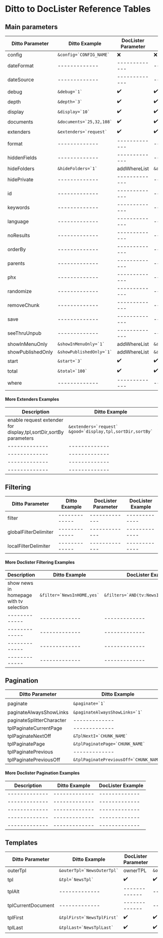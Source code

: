 # Ditto to DocLister Reference Tables

## Main parameters

| Ditto Parameter | Ditto Example | DocLister Parameter | DocLister Example | 
| ------------- | ------------- | ------------- | ------------- |
| config  | ``` &config=`CONFIG_NAME` ``` | :x: | :x: |
| dateFormat  | ------------- | ------------- | ------------- |
| dateSource  | ------------- | ------------- | ------------- |
| debug  | ``` &debug=`1` ``` | :heavy_check_mark: | :heavy_check_mark: |
| depth  | ``` &depth=`3` ``` | :heavy_check_mark: | :heavy_check_mark: |
| display  | ``` &display=`10` ``` | :heavy_check_mark: | :heavy_check_mark: |
| documents  | ``` &documents=`25,32,108` ``` | :heavy_check_mark: | :heavy_check_mark: |
| extenders  | ``` &extenders=`request` ``` | :heavy_check_mark: | :heavy_check_mark: |
| format  | ------------- | ------------- | ------------- |
| hiddenFields  | ------------- | ------------- | ------------- |
| hideFolders  | ``` &hideFolders=`1` ``` | addWhereList | ``` &addWhereList=`isfolder=0` ``` |
| hidePrivate  | ------------- | ------------- | ------------- |
| id  | ------------- | ------------- | ------------- |
| keywords  | ------------- | ------------- | ------------- |
| language  | ------------- | ------------- | ------------- |
| noResults  | ------------- | ------------- | ------------- |
| orderBy  | ------------- | ------------- | ------------- |
| parents  | ------------- | ------------- | ------------- |
| phx  | ------------- | ------------- | ------------- |
| randomize  | ------------- | ------------- | ------------- |
| removeChunk  | ------------- | ------------- | ------------- |
| save  | ------------- | ------------- | ------------- |
| seeThruUnpub  | ------------- | ------------- | ------------- |
| showInMenuOnly  | ``` &showInMenuOnly=`1` ``` | addWhereList | ``` &addWhereList=`hidemenu=0` ``` |
| showPublishedOnly  | ``` &showPublishedOnly=`1` ``` | addWhereList | ``` &addWhereList=`published=1` ``` |
| start  | ``` &start=`3` ``` | :heavy_check_mark: | :heavy_check_mark: |
| total  | ``` &total=`100` ``` | :heavy_check_mark: | :heavy_check_mark: |
| where  | ------------- | ------------- | ------------- |

#### More Extenders Examples
| Description | Ditto Example | DocLister Examples | 
| ------------- | ------------- | ------------- | 
| enable request extender for display,tpl,sortDir,sortBy parameters | ``` &extenders=`request` &good=`display,tpl,sortDir,sortBy` ```  | ``` &extenders=`request` &requestActive=`display\|\|tpl\|\|sortDir:g:(ASC,DESC)\|\|sortBy:g:(*):int`  ``` |
| ------------- | ------------- | ------------- |  
| ------------- | ------------- | ------------- | 
| ------------- | ------------- | ------------- | 
| ------------- | ------------- | ------------- | 

## Filtering

| Ditto Parameter | Ditto Example | DocLister Parameter | DocLister Example | 
| ------------- | ------------- | ------------- | ------------- |
| filter  | ------------- | ------------- | ------------- |
| globalFilterDelimiter  | ------------- | ------------- | ------------- |
| localFilterDelimiter  | ------------- | ------------- | ------------- |

#### More Doclister Filtering Examples
| Description | Ditto Example | DocLister Example | 
| ------------- | ------------- | ------------- | 
| show news in homepage with tv selection | ``` &filter=`NewsInHOME,yes` ```  | ``` &filters=`AND(tv:NewsInHOME:is:yes)` ``` |
| ------------- | ------------- | ------------- |  
| ------------- | ------------- | ------------- | 
| ------------- | ------------- | ------------- | 
| ------------- | ------------- | ------------- | 

## Pagination

| Ditto Parameter | Ditto Example | DocLister Parameter | DocLister Example | 
| ------------- | ------------- | ------------- | ------------- |
| paginate  | ``` &paginate=`1` ``` | :heavy_check_mark: | ``` &paginate=`pages` ``` |
| paginateAlwaysShowLinks  | ``` &paginateAlwaysShowLinks=`1` ``` | PrevNextAlwaysShow | ``` &PrevNextAlwaysShow=`1` ``` |
| paginateSplitterCharacter  | ------------- | ------------- | ------------- |
| tplPaginateCurrentPage  | ------------- | ------------- | ------------- |
| tplPaginateNextOff  | ``` &TplNextI=`CHUNK_NAME` ``` | TplNextI | ``` &TplNextI=`CHUNK_NAME` ``` |
| tplPaginatePage  | ``` &tplPaginatePage=`CHUNK_NAME` ``` | TplPage | ``` &TplPage=`CHUNK_NAME` ``` |
| tplPaginatePrevious  | ------------- | ------------- | ------------- |
| tplPaginatePreviousOff  | ``` &tplPaginatePreviousOff=`CHUNK_NAME` ``` | TplPrevI | ``` &TplPrevI=`CHUNK_NAME` ``` |

#### More Doclister Pagination Examples
| Description | Ditto Example | DocLister Example | 
| ------------- | ------------- | ------------- | 
| ------------- | ------------- | ------------- | 
| ------------- | ------------- | ------------- |  
| ------------- | ------------- | ------------- | 
| ------------- | ------------- | ------------- | 
| ------------- | ------------- | ------------- | 

## Templates

| Ditto Parameter | Ditto Example | DocLister Parameter | DocLister Example | 
| ------------- | ------------- | ------------- | ------------- |
| outerTpl  | ``` &outerTpl=`NewsOuterTpl` ``` | ownerTPL | ``` &ownerTPL=`NewsOuterTpl` ``` |
| tpl  | ``` &tpl=`NewsTpl` ``` | :heavy_check_mark: | :heavy_check_mark: |
| tplAlt  | ------------- | ------------- | ------------- |
| tplCurrentDocument  | ------------- | ------------- | ------------- |
| tplFirst | ``` &tplFirst=`NewsTplFirst` ``` | :heavy_check_mark: | :heavy_check_mark: |
| tplLast | ``` &tplLast=`NewsTplLast` ``` | :heavy_check_mark: | :heavy_check_mark: |
